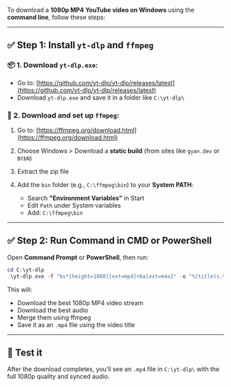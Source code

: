 To download a **1080p MP4 YouTube video on Windows** using the **command line**, follow these steps:

---

## ✅ Step 1: Install `yt-dlp` and `ffmpeg`

### 📦 1. Download `yt-dlp.exe`:

* Go to: [https://github.com/yt-dlp/yt-dlp/releases/latest](https://github.com/yt-dlp/yt-dlp/releases/latest)
* Download `yt-dlp.exe` and save it in a folder like `C:\yt-dlp\`

### 🔧 2. Download and set up `ffmpeg`:

1. Go to: [https://ffmpeg.org/download.html](https://ffmpeg.org/download.html)
2. Choose Windows > Download a **static build** (from sites like `gyan.dev` or `BtbN`)
3. Extract the zip file
4. Add the `bin` folder (e.g., `C:\ffmpeg\bin`) to your **System PATH**:

   * Search **"Environment Variables"** in Start
   * Edit `Path` under System variables
   * Add: `C:\ffmpeg\bin`

---

## ✅ Step 2: Run Command in CMD or PowerShell

Open **Command Prompt** or **PowerShell**, then run:

```powershell
cd C:\yt-dlp
.\yt-dlp.exe -f "bv*[height=1080][ext=mp4]+ba[ext=m4a]" -o "%(title)s.%(ext)s" https://www.youtube.com/watch?v=5GhbkrMukmk
```

This will:

* Download the best 1080p MP4 video stream
* Download the best audio
* Merge them using ffmpeg
* Save it as an `.mp4` file using the video title

---

## 🧪 Test it

After the download completes, you’ll see an `.mp4` file in `C:\yt-dlp\` with the full 1080p quality and synced audio.

